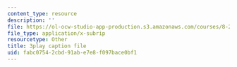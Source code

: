 ```yaml
---
content_type: resource
description: ''
file: https://ol-ocw-studio-app-production.s3.amazonaws.com/courses/8-286-the-early-universe-fall-2013/fabc07542cbd91abe7e8f097bace0bf1_45RQrWHzovU.srt
file_type: application/x-subrip
resourcetype: Other
title: 3play caption file
uid: fabc0754-2cbd-91ab-e7e8-f097bace0bf1
---
```

